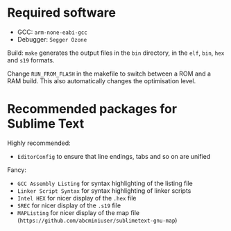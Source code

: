 Required software
=================

* GCC: `arm-none-eabi-gcc`
* Debugger: `Segger Ozone`

Build: `make` generates the output files in the `bin` directory, in the
`elf`, `bin`, `hex` and `s19` formats.

Change `RUN_FROM_FLASH` in the makefile to switch between a ROM and a RAM
build. This also automatically changes the optimisation level.

Recommended packages for Sublime Text
=====================================

Highly recommended:
* `EditorConfig` to ensure that line endings, tabs and so on are unified

Fancy:
* `GCC Assembly Listing` for syntax highlighting of the listing file
* `Linker Script Syntax` for syntax highlighting of linker scripts
* `Intel HEX` for nicer display of the `.hex` file
* `SREC` for nicer display of the `.s19` file
* `MAPListing` for nicer display of the map file (`https://github.com/abcminiuser/sublimetext-gnu-map`)
